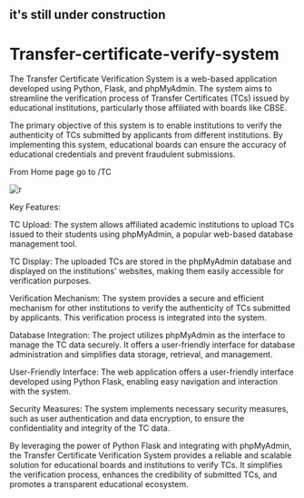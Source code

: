 ## it's still under construction


# Transfer-certificate-verify-system
The Transfer Certificate Verification System is a web-based application developed using Python, Flask, and phpMyAdmin. The system aims to streamline the verification process of Transfer Certificates (TCs) issued by educational institutions, particularly those affiliated with boards like CBSE.

The primary objective of this system is to enable institutions to verify the authenticity of TCs submitted by applicants from different institutions. By implementing this system, educational boards can ensure the accuracy of educational credentials and prevent fraudulent submissions.

From Home page go to /TC

![r](https://github.com/RudraHarsh/Transfer-certificate-verify-system/assets/133790814/3f62257f-d876-4924-95a8-d6f58d1a2ca0)




Key Features:

TC Upload: The system allows affiliated academic institutions to upload TCs issued to their students using phpMyAdmin, a popular web-based database management tool.
 
TC Display: The uploaded TCs are stored in the phpMyAdmin database and displayed on the institutions' websites, making them easily accessible for verification purposes.

Verification Mechanism: The system provides a secure and efficient mechanism for other institutions to verify the authenticity of TCs submitted by applicants. This verification process is integrated into the system.
    
Database Integration: The project utilizes phpMyAdmin as the interface to manage the TC data securely. It offers a user-friendly interface for database administration and simplifies data storage, retrieval, and management.
    
User-Friendly Interface: The web application offers a user-friendly interface developed using Python Flask, enabling easy navigation and interaction with the system.

Security Measures: The system implements necessary security measures, such as user authentication and data encryption, to ensure the confidentiality and integrity of the TC data.

By leveraging the power of Python Flask and integrating with phpMyAdmin, the Transfer Certificate Verification System provides a reliable and scalable solution for educational boards and institutions to verify TCs. It simplifies the verification process, enhances the credibility of submitted TCs, and promotes a transparent educational ecosystem.
